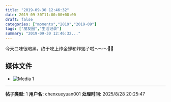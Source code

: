 ```yaml
---
title: "2019-09-30 12:46:32"
date: 2019-09-30T11:00:00+08:00
draft: false
categories: ["moments","2019","2019-09"]
tags: ["朋友圈","生活记录"]
summary: "2019-09-30 12:46:32..."
---
```


今天口味很暗黑，终于吃上炸金蝉和炸蝎子啦～～～🦂️🦂️

## 媒体文件

- ![Media 1](/Moments/photos/2019-09-30/201909301246320.jpg)

---

**帖子类型:** 1
**用户名:** chenxueyuan001
**处理时间:** 2025/8/28 20:25:47